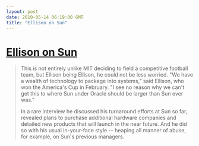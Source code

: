 ```yaml
---
layout: post
date: 2010-05-14 06:19:00 GMT
title: "Ellison on Sun"
---
```

# [Ellison on Sun](http://www.reuters.com/article/idUSTRE64B5YX20100512)

> This is not entirely unlike MIT deciding to field a competitive football team, but Ellison being Ellison, he could not be less worried. "We have a wealth of technology to package into systems," said Ellison, who won the America's Cup in February. "I see no reason why we can't get this to where Sun under Oracle should be larger than Sun ever was."
> 
> In a rare interview he discussed his turnaround efforts at Sun so far, revealed plans to purchase additional hardware companies and detailed new products that will launch in the near future. And he did so with his usual in-your-face style -- heaping all manner of abuse, for example, on Sun's previous managers.